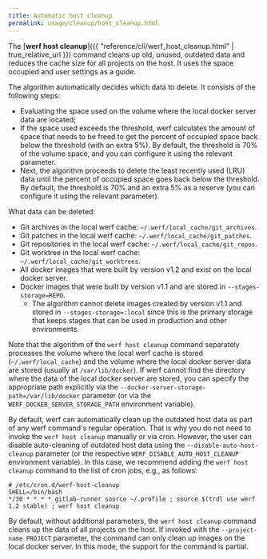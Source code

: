 ```yaml
---
title: Automatic host cleanup
permalink: usage/cleanup/host_cleanup.html
---
```


The [**werf host cleanup**]({{ "reference/cli/werf_host_cleanup.html" | true_relative_url }}) command cleans up old, unused, outdated data and reduces the cache size for all projects on the host. It uses the space occupied and user settings as a guide.

The algorithm automatically decides which data to delete. It consists of the following steps:

- Evaluating the space used on the volume where the local docker server data are located;
- If the space used exceeds the threshold, werf calculates the amount of space that needs to be freed to get the percent of occupied space back below the threshold (with an extra 5%). By default, the threshold is 70% of the volume space, and you can configure it using the relevant parameter.
- Next, the algorithm proceeds to delete the least recently used (LRU) data until the percent of occupied space goes back below the threshold. By default, the threshold is 70% and an extra 5% as a reserve (you can configure it using the relevant parameter).

What data can be deleted:
- Git archives in the local werf cache: `~/.werf/local_cache/git_archives`.
- Git patches in the local werf cache: `~/.werf/local_cache/git_patches`.
- Git repositories in the local werf cache: `~/.werf/local_cache/git_repos`.
- Git worktree in the local werf cache: `~/.werf/local_cache/git_worktrees`.
- All docker images that were built by version v1.2 and exist on the local docker server.
- Docker images that were built by version v1.1 and are stored in `--stages-storage=REPO`.
  - The algorithm cannot delete images created by version v1.1 and stored in `--stages-storage=:local` since this is the primary storage that keeps stages that can be used in production and other environments.

Note that the algorithm of the `werf host cleanup` command separately processes the volume where the local werf cache is stored (`~/.werf/local_cache`) and the volume where the local docker server data are stored (usually at `/var/lib/docker`). If werf cannot find the directory where the data of the local docker server are stored, you can specify the appropriate path explicitly via the `--docker-server-storage-path=/var/lib/docker` parameter (or via the `WERF_DOCKER_SERVER_STORAGE_PATH` environment variable).

By default, werf can automatically clean up the outdated host data as part of any werf command's regular operation. That is why you do not need to invoke the `werf host cleanup` manually or via cron. However, the user can disable auto-cleaning of outdated host data using the `--disable-auto-host-cleanup` parameter (or the respective `WERF_DISABLE_AUTO_HOST_CLEANUP` environment variable). In this case, we recommend adding the `werf host cleanup` command to the list of cron jobs, e.g., as follows:

```shell
# /etc/cron.d/werf-host-cleanup
SHELL=/bin/bash
*/30 * * * * gitlab-runner source ~/.profile ; source $(trdl use werf 1.2 stable) ; werf host cleanup
```

By default, without additional parameters, the `werf host cleanup` command cleans up the data of all projects on the host. If invoked with the `--project-name PROJECT` parameter, the command can only clean up images on the local docker server. In this mode, the support for the command is partial.
